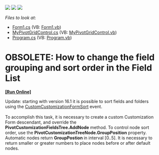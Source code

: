 <!-- default badges list -->
![](https://img.shields.io/endpoint?url=https://codecentral.devexpress.com/api/v1/VersionRange/134061892/12.2.5%2B)
[![](https://img.shields.io/badge/Open_in_DevExpress_Support_Center-FF7200?style=flat-square&logo=DevExpress&logoColor=white)](https://supportcenter.devexpress.com/ticket/details/E4235)
[![](https://img.shields.io/badge/📖_How_to_use_DevExpress_Examples-e9f6fc?style=flat-square)](https://docs.devexpress.com/GeneralInformation/403183)
<!-- default badges end -->
<!-- default file list -->
*Files to look at*:

* [Form1.cs](./CS/Q236810/Form1.cs) (VB: [Form1.vb](./VB/Q236810/Form1.vb))
* [MyPivotGridControl.cs](./CS/Q236810/MyPivotGridControl.cs) (VB: [MyPivotGridControl.vb](./VB/Q236810/MyPivotGridControl.vb))
* [Program.cs](./CS/Q236810/Program.cs) (VB: [Program.vb](./VB/Q236810/Program.vb))
<!-- default file list end -->
# OBSOLETE: How to change the field grouping and sort order in the Field List
<!-- run online -->
**[[Run Online]](https://codecentral.devexpress.com/e4235)**
<!-- run online end -->


<p>Update: starting with version 16.1 it is possible to sort fields and folders using the <a href="https://documentation.devexpress.com/WindowsForms/DevExpressXtraPivotGridPivotGridControl_CustomCustomizationFormSorttopic.aspx">CustomCustomizationFormSort</a> event. <br><br>To accomplish this task, it is necessary to create a custom Customization Form descendant, and override the <strong>PivotCustomizationFieldsTree.AddNode</strong> method. To control node sort order, use the <strong>PivotCustomizationTreeNode.GroupPosition</strong> property. Automatic nodes return <strong>GroupPostion </strong>in interval [0..5]. It is necessary to return smaller or greater numbers to place nodes before or after default nodes.<br><br><br></p>

<br/>


